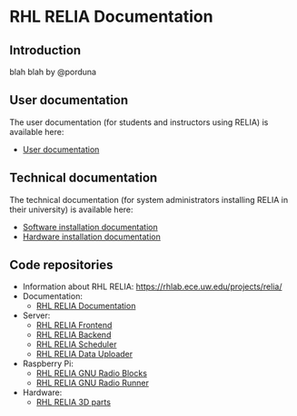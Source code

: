 # RHL RELIA Documentation

## Introduction

blah blah by @porduna

## User documentation

The user documentation (for students and instructors using RELIA) is available here:
 * [User documentation](user-docs.md)

## Technical documentation

The technical documentation (for system administrators installing RELIA in their university) is available here:

 * [Software installation documentation](software-installation-docs.md)
 * [Hardware installation documentation](hardware-installation-docs.md)


## Code repositories

 * Information about RHL RELIA: https://rhlab.ece.uw.edu/projects/relia/
 * Documentation:
   * [RHL RELIA Documentation](https://github.com/remotehublab/rhl-relia-documentation/blob/main/readme.md)
 * Server:
   * [RHL RELIA Frontend](https://github.com/remotehublab/rhl-relia-cloud-frontend)
   * [RHL RELIA Backend](https://github.com/remotehublab/rhl-relia-cloud-backend)
   * [RHL RELIA Scheduler](https://github.com/remotehublab/rhl-relia-cloud-scheduler)
   * [RHL RELIA Data Uploader](https://github.com/remotehublab/rhl-relia-cloud-data-uploader)
 * Raspberry Pi:
   * [RHL RELIA GNU Radio Blocks](https://github.com/remotehublab/rhl-relia-gr-blocks)
   * [RHL RELIA GNU Radio Runner](https://github.com/remotehublab/rhl-relia-gr-runner)
 * Hardware:
   * [RHL RELIA 3D parts](https://github.com/remotehublab/rhl-relia-3d-parts)
